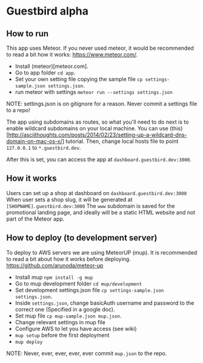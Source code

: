 # Guestbird alpha

## How to run
This app uses Meteor. If you never used meteor, it would be recommended to read a bit how it works: https://www.meteor.com/.

- Install (meteor)[meteor.com].
- Go to app folder `cd app`.
- Set your own setting file copying the sample file `cp settings-sample.json settings.json`.
- run meteor with settings `meteor run --settings settings.json`

NOTE: settings.json is on gitignore for a reason. Never commit a settings file to a repo!

The app using subdomains as routes, so what you'll need to do next is to enable wildcard subdomains on your local machine.
You can use (this) [http://asciithoughts.com/posts/2014/02/23/setting-up-a-wildcard-dns-domain-on-mac-os-x/] tutorial.
Then, change local hosts file to point `127.0.0.1` to `*.guestbird.dev`.

After this is set, you can access the app at `dashboard.guestbird.dev:3000`.

## How it works
Users can set up a shop at dashboard on `dashboard.guestbird.dev:3000`
When user sets a shop slug, it will be generated at `[SHOPNAME].guestbird.dev:3000`
The `www` subdomain is saved for the promotional landing page, and ideally will be a static HTML website and not part of the Meteor app.

## How to deploy (to development server)
To deploy to AWS servers we are using MeteorUP (mup). It is recommended to read a bit about how it works before deploying.
https://github.com/arunoda/meteor-up

- Install mup `npm install -g mup`
- Go to mup development folder `cd mup/development`
- Set development settings.json file `cp settings-sample.json settings.json`.
- Inside `settings.json`, change basicAuth username and password to the correct one (Specified in a google doc).
- Set mup file `cp mup-sample.json mup.json`.
- Change relevant settings in mup file
- Configure AWS to let you have access (see wiki)
- `mup setup` before the first deployment
- `mup deploy`

NOTE: Never, ever, ever, ever, ever commit `mup.json` to the repo.
